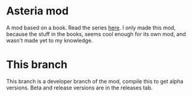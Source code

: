 # Asteria mod
A mod based on a book. Read the series [here](https://www.getepic.com/collection/1370290/diary-of-an-8-bit-warrior). I only made this mod, because the stuff in the books, seems cool enough for its own mod, and wasn't made yet to my knowledge.
# This branch
This branch is a developer branch of the mod, compile this to get alpha versions. Beta and release versions are in the releases tab.

